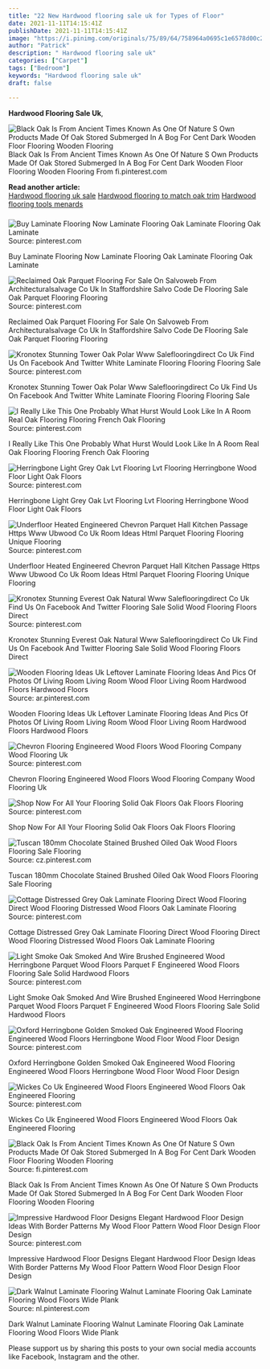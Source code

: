 ```yaml
---
title: "22 New Hardwood flooring sale uk for Types of Floor"
date: 2021-11-11T14:15:41Z
publishDate: 2021-11-11T14:15:41Z
image: "https://i.pinimg.com/originals/75/89/64/758964a0695c1e6578d00c262d0c4d20.jpg"
author: "Patrick"
description: " Hardwood flooring sale uk"
categories: ["Carpet"]
tags: ["Bedroom"]
keywords: "Hardwood flooring sale uk"
draft: false

---
```

<!-- Head tag Code -->
**Hardwood Flooring Sale Uk**, 

![Black Oak Is From Ancient Times Known As One Of Nature S Own Products Made Of Oak Stored Submerged In A Bog For Cent Dark Wooden Floor Flooring Wooden Flooring](https://i.pinimg.com/474x/0d/20/5d/0d205d19022616003a0c8cafe2ce9997.jpg "Black Oak Is From Ancient Times Known As One Of Nature S Own Products Made Of Oak Stored Submerged In A Bog For Cent Dark Wooden Floor Flooring Wooden Flooring")
Black Oak Is From Ancient Times Known As One Of Nature S Own Products Made Of Oak Stored Submerged In A Bog For Cent Dark Wooden Floor Flooring Wooden Flooring From fi.pinterest.com

**Read another article:**  
[Hardwood flooring uk sale](/hardwood-flooring-uk-sale/)
[Hardwood flooring to match oak trim](/hardwood-flooring-to-match-oak-trim/)
[Hardwood flooring tools menards](/hardwood-flooring-tools-menards/)




### 

 


![Buy Laminate Flooring Now Laminate Flooring Oak Laminate Flooring Oak Laminate](https://i.pinimg.com/originals/b1/aa/74/b1aa74584c81dbfb7044411d2e73ae7a.jpg "Buy Laminate Flooring Now Laminate Flooring Oak Laminate Flooring Oak Laminate")
Source: pinterest.com

Buy Laminate Flooring Now Laminate Flooring Oak Laminate Flooring Oak Laminate  

![Reclaimed Oak Parquet Flooring For Sale On Salvoweb From Architecturalsalvage Co Uk In Staffordshire Salvo Code De Flooring Sale Oak Parquet Flooring Flooring](https://i.pinimg.com/474x/d1/ee/b1/d1eeb1ce850a5436f598e4d27ce42ea7--parquet-flooring.jpg "Reclaimed Oak Parquet Flooring For Sale On Salvoweb From Architecturalsalvage Co Uk In Staffordshire Salvo Code De Flooring Sale Oak Parquet Flooring Flooring")
Source: pinterest.com

Reclaimed Oak Parquet Flooring For Sale On Salvoweb From Architecturalsalvage Co Uk In Staffordshire Salvo Code De Flooring Sale Oak Parquet Flooring Flooring  

![Kronotex Stunning Tower Oak Polar Www Saleflooringdirect Co Uk Find Us On Facebook And Twitter White Laminate Flooring Flooring Flooring Sale](https://i.pinimg.com/originals/40/70/ae/4070ae2c6b9c7cf4d1a86e9e6c31b73f.jpg "Kronotex Stunning Tower Oak Polar Www Saleflooringdirect Co Uk Find Us On Facebook And Twitter White Laminate Flooring Flooring Flooring Sale")
Source: pinterest.com

Kronotex Stunning Tower Oak Polar Www Saleflooringdirect Co Uk Find Us On Facebook And Twitter White Laminate Flooring Flooring Flooring Sale  

![I Really Like This One Probably What Hurst Would Look Like In A Room Real Oak Flooring Flooring French Oak Flooring](https://i.pinimg.com/736x/ff/0b/81/ff0b819991e06d752bc1d05a332713ea--oak-wood-flooring-flooring-ideas.jpg "I Really Like This One Probably What Hurst Would Look Like In A Room Real Oak Flooring Flooring French Oak Flooring")
Source: pinterest.com

I Really Like This One Probably What Hurst Would Look Like In A Room Real Oak Flooring Flooring French Oak Flooring  

![Herringbone Light Grey Oak Lvt Flooring Lvt Flooring Herringbone Wood Floor Light Oak Floors](https://i.pinimg.com/originals/02/78/74/0278748c9319748a5562a8a94b9686a6.jpg "Herringbone Light Grey Oak Lvt Flooring Lvt Flooring Herringbone Wood Floor Light Oak Floors")
Source: pinterest.com

Herringbone Light Grey Oak Lvt Flooring Lvt Flooring Herringbone Wood Floor Light Oak Floors  

![Underfloor Heated Engineered Chevron Parquet Hall Kitchen Passage Https Www Ubwood Co Uk Room Ideas Html Parquet Flooring Flooring Unique Flooring](https://i.pinimg.com/736x/fe/09/0e/fe090e4dea008326ce3c96ce4d6ba2ea.jpg "Underfloor Heated Engineered Chevron Parquet Hall Kitchen Passage Https Www Ubwood Co Uk Room Ideas Html Parquet Flooring Flooring Unique Flooring")
Source: pinterest.com

Underfloor Heated Engineered Chevron Parquet Hall Kitchen Passage Https Www Ubwood Co Uk Room Ideas Html Parquet Flooring Flooring Unique Flooring  

![Kronotex Stunning Everest Oak Natural Www Saleflooringdirect Co Uk Find Us On Facebook And Twitter Flooring Sale Solid Wood Flooring Floors Direct](https://i.pinimg.com/474x/db/19/2f/db192f5cefa3c34ddfff6c4551484954--everest-twitter.jpg "Kronotex Stunning Everest Oak Natural Www Saleflooringdirect Co Uk Find Us On Facebook And Twitter Flooring Sale Solid Wood Flooring Floors Direct")
Source: pinterest.com

Kronotex Stunning Everest Oak Natural Www Saleflooringdirect Co Uk Find Us On Facebook And Twitter Flooring Sale Solid Wood Flooring Floors Direct  

![Wooden Flooring Ideas Uk Leftover Laminate Flooring Ideas And Pics Of Photos Of Living Room Living Room Wood Floor Living Room Hardwood Floors Hardwood Floors](https://i.pinimg.com/564x/f6/0c/b4/f60cb4516824c60e321cfba1f9a63e8e.jpg "Wooden Flooring Ideas Uk Leftover Laminate Flooring Ideas And Pics Of Photos Of Living Room Living Room Wood Floor Living Room Hardwood Floors Hardwood Floors")
Source: ar.pinterest.com

Wooden Flooring Ideas Uk Leftover Laminate Flooring Ideas And Pics Of Photos Of Living Room Living Room Wood Floor Living Room Hardwood Floors Hardwood Floors  

![Chevron Flooring Engineered Wood Floors Wood Flooring Company Wood Flooring Uk](https://i.pinimg.com/originals/4e/77/d9/4e77d96e751bd1fdfa29ad9f80d3d1f8.jpg "Chevron Flooring Engineered Wood Floors Wood Flooring Company Wood Flooring Uk")
Source: pinterest.com

Chevron Flooring Engineered Wood Floors Wood Flooring Company Wood Flooring Uk  

![Shop Now For All Your Flooring Solid Oak Floors Oak Floors Flooring](https://i.pinimg.com/originals/d9/24/d8/d924d825a5518f6a289fe0152e17d89f.jpg "Shop Now For All Your Flooring Solid Oak Floors Oak Floors Flooring")
Source: pinterest.com

Shop Now For All Your Flooring Solid Oak Floors Oak Floors Flooring  

![Tuscan 180mm Chocolate Stained Brushed Oiled Oak Wood Floors Flooring Sale Flooring](https://i.pinimg.com/originals/9e/dd/4b/9edd4bfff42ffd3155e5aa48f626e787.jpg "Tuscan 180mm Chocolate Stained Brushed Oiled Oak Wood Floors Flooring Sale Flooring")
Source: cz.pinterest.com

Tuscan 180mm Chocolate Stained Brushed Oiled Oak Wood Floors Flooring Sale Flooring  

![Cottage Distressed Grey Oak Laminate Flooring Direct Wood Flooring Direct Wood Flooring Distressed Wood Floors Oak Laminate Flooring](https://i.pinimg.com/originals/01/88/0b/01880bc473fee55da2eeeb498a1203d7.png "Cottage Distressed Grey Oak Laminate Flooring Direct Wood Flooring Direct Wood Flooring Distressed Wood Floors Oak Laminate Flooring")
Source: pinterest.com

Cottage Distressed Grey Oak Laminate Flooring Direct Wood Flooring Direct Wood Flooring Distressed Wood Floors Oak Laminate Flooring  

![Light Smoke Oak Smoked And Wire Brushed Engineered Wood Herringbone Parquet Wood Floors Parquet F Engineered Wood Floors Flooring Sale Solid Hardwood Floors](https://i.pinimg.com/originals/3a/87/8e/3a878eaa3a92ce748c030a2a6a2fbd4d.jpg "Light Smoke Oak Smoked And Wire Brushed Engineered Wood Herringbone Parquet Wood Floors Parquet F Engineered Wood Floors Flooring Sale Solid Hardwood Floors")
Source: pinterest.com

Light Smoke Oak Smoked And Wire Brushed Engineered Wood Herringbone Parquet Wood Floors Parquet F Engineered Wood Floors Flooring Sale Solid Hardwood Floors  

![Oxford Herringbone Golden Smoked Oak Engineered Wood Flooring Engineered Wood Floors Herringbone Wood Floor Wood Floor Design](https://i.pinimg.com/originals/da/6a/f1/da6af11f376089c6176491a53b7a82dc.jpg "Oxford Herringbone Golden Smoked Oak Engineered Wood Flooring Engineered Wood Floors Herringbone Wood Floor Wood Floor Design")
Source: pinterest.com

Oxford Herringbone Golden Smoked Oak Engineered Wood Flooring Engineered Wood Floors Herringbone Wood Floor Wood Floor Design  

![Wickes Co Uk Engineered Wood Floors Engineered Wood Floors Oak Engineered Flooring](https://i.pinimg.com/originals/1e/29/df/1e29dfc12bcc1dfa1a5f5b3273820e71.jpg "Wickes Co Uk Engineered Wood Floors Engineered Wood Floors Oak Engineered Flooring")
Source: pinterest.com

Wickes Co Uk Engineered Wood Floors Engineered Wood Floors Oak Engineered Flooring  

![Black Oak Is From Ancient Times Known As One Of Nature S Own Products Made Of Oak Stored Submerged In A Bog For Cent Dark Wooden Floor Flooring Wooden Flooring](https://i.pinimg.com/474x/0d/20/5d/0d205d19022616003a0c8cafe2ce9997.jpg "Black Oak Is From Ancient Times Known As One Of Nature S Own Products Made Of Oak Stored Submerged In A Bog For Cent Dark Wooden Floor Flooring Wooden Flooring")
Source: fi.pinterest.com

Black Oak Is From Ancient Times Known As One Of Nature S Own Products Made Of Oak Stored Submerged In A Bog For Cent Dark Wooden Floor Flooring Wooden Flooring  

![Impressive Hardwood Floor Designs Elegant Hardwood Floor Design Ideas With Border Patterns My Wood Floor Pattern Wood Floor Design Floor Design](https://i.pinimg.com/originals/d7/ef/17/d7ef177bdb305f6a1778b736f0c72009.jpg "Impressive Hardwood Floor Designs Elegant Hardwood Floor Design Ideas With Border Patterns My Wood Floor Pattern Wood Floor Design Floor Design")
Source: pinterest.com

Impressive Hardwood Floor Designs Elegant Hardwood Floor Design Ideas With Border Patterns My Wood Floor Pattern Wood Floor Design Floor Design  

![Dark Walnut Laminate Flooring Walnut Laminate Flooring Oak Laminate Flooring Wood Floors Wide Plank](https://i.pinimg.com/originals/75/89/64/758964a0695c1e6578d00c262d0c4d20.jpg "Dark Walnut Laminate Flooring Walnut Laminate Flooring Oak Laminate Flooring Wood Floors Wide Plank")
Source: nl.pinterest.com

Dark Walnut Laminate Flooring Walnut Laminate Flooring Oak Laminate Flooring Wood Floors Wide Plank  

Please support us by sharing this posts to your own social media accounts like Facebook, Instagram and the other.

